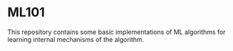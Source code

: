 # ML101
This repository contains some basic implementations of ML algorithms for learning internal mechanisms of the algorithm.

